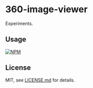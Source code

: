# 360-image-viewer

Experiments.

## Usage

[![NPM](https://nodei.co/npm/360-image-viewer.png)](https://www.npmjs.com/package/360-image-viewer)

## License

MIT, see [LICENSE.md](http://github.com/Jam3/360-image-viewer/blob/master/LICENSE.md) for details.
